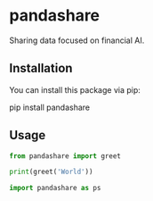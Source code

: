 # pandashare

Sharing data focused on financial AI.

## Installation

You can install this package via pip:

pip install pandashare


## Usage

```python
from pandashare import greet

print(greet('World'))

import pandashare as ps


